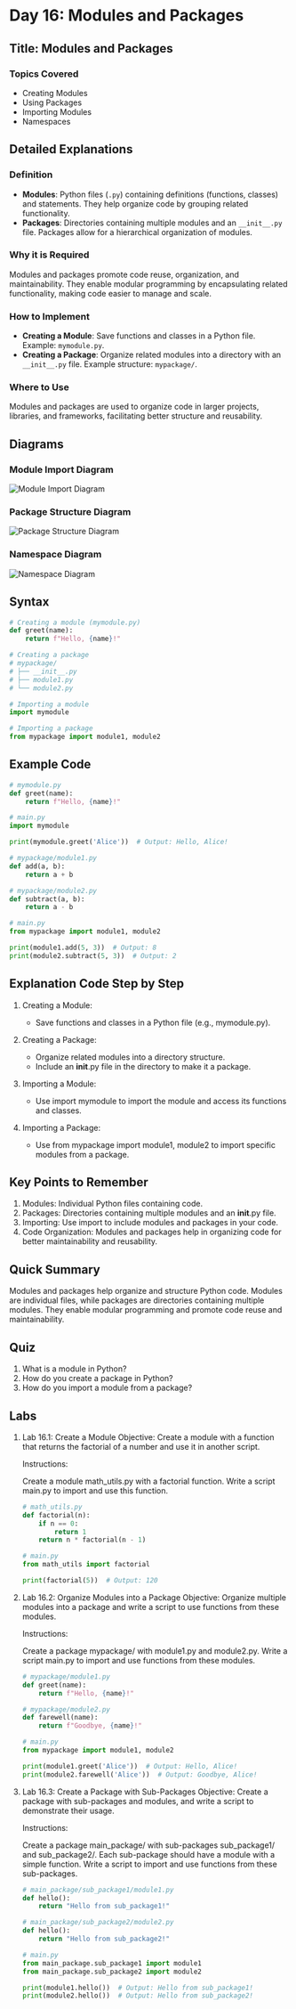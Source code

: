 # Day 16: Modules and Packages

## Title: Modules and Packages

### Topics Covered
- Creating Modules
- Using Packages
- Importing Modules
- Namespaces

## Detailed Explanations

### Definition
- **Modules**: Python files (`.py`) containing definitions (functions, classes) and statements. They help organize code by grouping related functionality.
- **Packages**: Directories containing multiple modules and an `__init__.py` file. Packages allow for a hierarchical organization of modules.

### Why it is Required
Modules and packages promote code reuse, organization, and maintainability. They enable modular programming by encapsulating related functionality, making code easier to manage and scale.

### How to Implement
- **Creating a Module**: Save functions and classes in a Python file. Example: `mymodule.py`.
- **Creating a Package**: Organize related modules into a directory with an `__init__.py` file. Example structure: `mypackage/`.

### Where to Use
Modules and packages are used to organize code in larger projects, libraries, and frameworks, facilitating better structure and reusability.

## Diagrams

### Module Import Diagram
![Module Import Diagram](images/module_import_diagram.png)

### Package Structure Diagram
![Package Structure Diagram](images/package_structure_diagram.png)

### Namespace Diagram
![Namespace Diagram](images/namespace_diagram.png)

## Syntax
```python
# Creating a module (mymodule.py)
def greet(name):
    return f"Hello, {name}!"

# Creating a package
# mypackage/
# ├── __init__.py
# ├── module1.py
# └── module2.py

# Importing a module
import mymodule

# Importing a package
from mypackage import module1, module2
```

## Example Code
```python
# mymodule.py
def greet(name):
    return f"Hello, {name}!"

# main.py
import mymodule

print(mymodule.greet('Alice'))  # Output: Hello, Alice!

# mypackage/module1.py
def add(a, b):
    return a + b

# mypackage/module2.py
def subtract(a, b):
    return a - b

# main.py
from mypackage import module1, module2

print(module1.add(5, 3))  # Output: 8
print(module2.subtract(5, 3))  # Output: 2
```

## Explanation Code Step by Step
1. Creating a Module:

	- Save functions and classes in a Python file (e.g., mymodule.py).
2. Creating a Package:

	- Organize related modules into a directory structure.
	- Include an __init__.py file in the directory to make it a package.
3. Importing a Module:

	- Use import mymodule to import the module and access its functions and classes.
4. Importing a Package:

	- Use from mypackage import module1, module2 to import specific modules from a package.

## Key Points to Remember
1. Modules: Individual Python files containing code.
2. Packages: Directories containing multiple modules and an __init__.py file.
3. Importing: Use import to include modules and packages in your code.
4. Code Organization: Modules and packages help in organizing code for better maintainability and reusability.

## Quick Summary
Modules and packages help organize and structure Python code. Modules are individual files, while packages are directories containing multiple modules. They enable modular programming and promote code reuse and maintainability.

## Quiz
1. What is a module in Python?
2. How do you create a package in Python?
3. How do you import a module from a package?

## Labs
1. Lab 16.1: Create a Module
	Objective: Create a module with a function that returns the factorial of a number and use it in another script.
	
	Instructions:
	
	Create a module math_utils.py with a factorial function.
	Write a script main.py to import and use this function.
	```python
	# math_utils.py
	def factorial(n):
	    if n == 0:
	        return 1
	    return n * factorial(n - 1)
	
	# main.py
	from math_utils import factorial
	
	print(factorial(5))  # Output: 120
	```
2. Lab 16.2: Organize Modules into a Package
	Objective: Organize multiple modules into a package and write a script to use functions from these modules.
	
	Instructions:
	
	Create a package mypackage/ with module1.py and module2.py.
	Write a script main.py to import and use functions from these modules.
	```python
	# mypackage/module1.py
	def greet(name):
	    return f"Hello, {name}!"
	
	# mypackage/module2.py
	def farewell(name):
	    return f"Goodbye, {name}!"
	
	# main.py
	from mypackage import module1, module2
	
	print(module1.greet('Alice'))  # Output: Hello, Alice!
	print(module2.farewell('Alice'))  # Output: Goodbye, Alice!
	```
3. Lab 16.3: Create a Package with Sub-Packages
	Objective: Create a package with sub-packages and modules, and write a script to demonstrate their usage.
	
	Instructions:
	
	Create a package main_package/ with sub-packages sub_package1/ and sub_package2/.
	Each sub-package should have a module with a simple function.
	Write a script to import and use functions from these sub-packages.
	```python
	# main_package/sub_package1/module1.py
	def hello():
	    return "Hello from sub_package1!"
	
	# main_package/sub_package2/module2.py
	def hello():
	    return "Hello from sub_package2!"
	
	# main.py
	from main_package.sub_package1 import module1
	from main_package.sub_package2 import module2
	
	print(module1.hello())  # Output: Hello from sub_package1!
	print(module2.hello())  # Output: Hello from sub_package2!
	```
